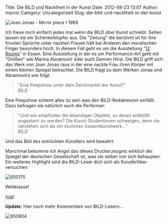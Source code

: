 Title: Die BILD und Nacktheit in der Kunst
Date: 2012-08-23 13:07
Author: marvin
Category: Uncategorized
Slug: die-bild-und-nacktheit-in-der-kunst

![Joan Jonas - Mirror piece I 1969]({filename}/images/5822573912_917b811d43_o.jpg)

Ich freue mich einfach jedes mal wenn die BILD über Kunst schreibt.
Selten lassen sie ein Schenkelklopfer aus. Die "Zeitung" die berühmt ist
für ihre frivolen Sprüche unter nackten Frauen hält bei Anderen den
moralischen Finger besonders hoch. In diesem Fall geht es um die
Ausstellung "[12
Rooms](http://www.ruhrtriennale.de/de/programm/produktionen/12-rooms/)"
in Essen. Eine Ausstellung in der es um Performance-Art geht mit
"Größen" wie Marina Abramović oder auch Damien Hirst. Die BILD griff
sich das Werk von Joan Jonas raus in der eine nackte Frau ihren Körper
mit einem kleinen Spiegel betrachtet. Die BILD fragt zu dem Werken Jonas
und Abramovićs wie folgt:

> "Eine Peepshow unter dem Deckmantel der Kunst?"  
>  <cite>BILD</cite>

Eine Peepshow scheint alles zu sein was den BILD-Redakteuren einfällt.
Dazu befragen sie natürlich auch die Performer:

> "Und wie empfinden die lebendigen Objekte, so derart entblößt
> angestarrt zu werden? Die Kunst-Studentinnen schweigen, denn sie
> verstehen sich als ein stummes Gesamtkunstwerk..."  
>  <cite>BILD</cite>

Und das Bild des entrückten Künstlers wird bewahrt.

Manchmal bekomme ich Angst das dieses Druckerzeugnis wirklich der
Spiegel der deutschen Gesellschaft ist, was sie selber von sich
behaupten. Ein weiteres Highlight sind die BILD-Leser dich sich als
Kunstkritiker versuchen:

![650175]({filename}/images/650175.jpg)

Weltklasse!

([via](http://www.bild.de/regional/ruhrgebiet/ausstellung/peep-show-im-museum-25781366.bild.html))

**Update**: Hier noch mehr Kommentare von BILD-Lesern...

![650804]({filename}/images/650804.jpg)

